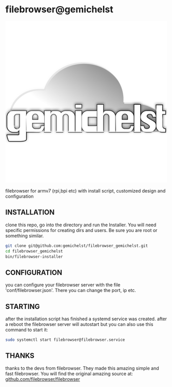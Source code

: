 # filebrowser@gemichelst

![GEMICHELSTCLOUD](./assets/raw/logo-nc-gemichelst-white-new-transparent-square@1x.png)

filebrowser for armv7 (rpi,bpi etc) with install script, customized design and configuration

## INSTALLATION
clone this repo, go into the directory and run the Installer.
You will need specific permissions for creating dirs and users. Be sure you are root or something similar.
```bash
git clone git@github.com:gemichelst/filebrowser_gemichelst.git
cd filebrowser_gemichelst
bin/filebrowser-installer
```

## CONFIGURATION
you can configure your filebrowser server with the file 'conf/filebrowser.json'.
There you can change the port, ip etc. 

## STARTING
after the installation script has finished a systemd service was created.
after a reboot the filebrowser server will autostart but you can also use this command to start it:
```bash
sudo systemctl start filebrowser@filebrowser.service
```

## THANKS
thanks to the devs from filebrowser. They made this amazing simple and fast filebrowser.
You will find the original amazing source at: [github.com/filebrowser/filebrowser](https://github.com/filebrowser/filebrowser)
